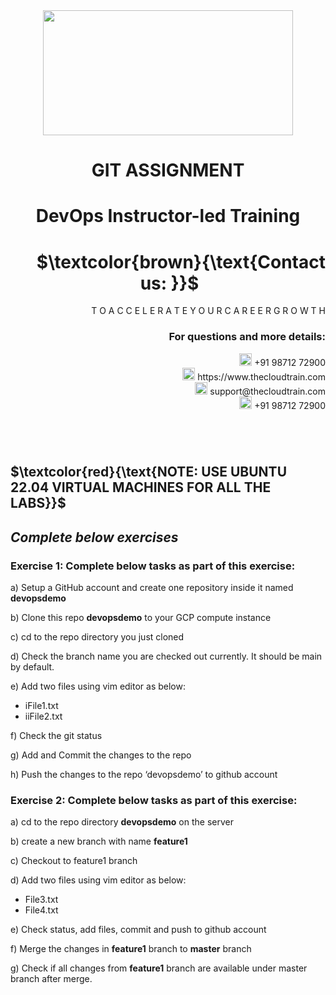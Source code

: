 <div align="center">
<img src=https://static.wixstatic.com/media/1c706c_a5df0ad56f894928bf858a74ba744b32~mv2.png/v1/fit/w_2500,h_1330,al_c/1c706c_a5df0ad56f894928bf858a74ba744b32~mv2.png width="400" height="200">
 </div>

# <div align="center"> GIT ASSIGNMENT </p>

# <div align="center"> DevOps Instructor-led Training </div>

# <div align="right"> $`\textcolor{brown}{\text{Contact us: }}`$  &emsp;&emsp;&emsp;&emsp;&emsp;&emsp;&emsp; </div>

<div align="right"> T O A C C E L E R A T E Y O U R C A R E E R G R O W T H </div>

### <div align="right"> For questions and more details: </div>

<div align="right"> <img src=https://w7.pngwing.com/pngs/759/922/png-transparent-telephone-logo-iphone-telephone-call-smartphone-phone-electronics-text-trademark-thumbnail.png width="20" height="20"> +91 98712 72900 </div>

<div align="right"> <img src=https://pbs.twimg.com/profile_images/1450734615946219520/jmBHQRRa_400x400.jpg width="20" height="20"> https://www.thecloudtrain.com </div>

<div align="right"> <img src=https://icons.iconarchive.com/icons/martz90/circle/512/email-icon.png width="20" height="20"> support@thecloudtrain.com </div>

<div align="right"> <img src=https://png.pngtree.com/png-vector/20221018/ourmid/pngtree-whatsapp-icon-png-image_6315990.png width="20" height="20"> +91 98712 72900 </div>

#
</br>

## $`\textcolor{red}{\text{NOTE: USE UBUNTU 22.04 VIRTUAL MACHINES FOR ALL THE LABS}}`$

## _Complete below exercises_

### Exercise 1: Complete below tasks as part of this exercise:
a)	Setup a GitHub account and create one repository inside it named **devopsdemo**

b)	Clone this repo **devopsdemo** to your GCP compute instance

c)	cd to the repo directory you just cloned

d)	Check the branch name you are checked out currently. It should be main by default.

e)	Add two files using vim editor as below:
  - iFile1.txt  
  - iiFile2.txt
  
f)	Check the git status 

g)	Add and Commit the changes to the repo 

h)	Push the changes to the repo ‘devopsdemo’ to github account 

### Exercise 2: Complete below tasks as part of this exercise:
a)	cd to the repo directory **devopsdemo** on the server

b)	create a new branch with name **feature1**

c)	Checkout to feature1 branch

d)	Add two files using vim editor as below:
  - File3.txt
  - File4.txt

e)	Check status, add files, commit and push to github account

f)	Merge the changes in **feature1** branch to **master** branch

g)	Check if all changes from **feature1** branch are available under master branch after merge.

